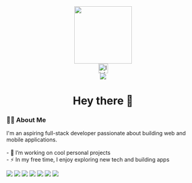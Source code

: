 <div align="center"> <img height="150" src="https://media.giphy.com/media/M9gbBd9nbDrOTu1Mqx/giphy.gif" /> </div>
<div align="center"> <a href="https://www.linkedin.com/in/naveenkumarp20/" target="_blank"> <img src="https://img.shields.io/static/v1?message=LinkedIn&logo=linkedin&label=&color=0077B5&logoColor=white&labelColor=&style=for-the-badge" height="25" alt="linkedin logo" /> </a> </div>
<div align="center"> <img src="https://visitor-badge.laobi.icu/badge?page_id=Naveen2094.Naveen2094" /> </div>
<h1 align="center">Hey there 👋</h1>
<h3 align="left">👨‍💻 About Me</h3> <p align="left">I'm an aspiring full-stack developer passionate about building web and mobile applications.<br><br> - 🔭 I’m working on cool personal projects<br> -  ⚡ In my free time, I enjoy exploring new tech and building apps</p>
<p align="left">
  <img src="https://img.shields.io/badge/Code-HTML5-orange?style=flat&logo=html5" />
  <img src="https://img.shields.io/badge/Code-CSS3-blue?style=flat&logo=css3" />
  <img src="https://img.shields.io/badge/Code-JavaScript-yellow?style=flat&logo=javascript" />
  <img src="https://img.shields.io/badge/Framework-React-blue?style=flat&logo=react" />
  <img src="https://img.shields.io/badge/Backend-Node.js-green?style=flat&logo=node.js" />
  <img src="https://img.shields.io/badge/Database-MongoDB-darkgreen?style=flat&logo=mongodb" />
  <img src="https://img.shields.io/badge/Design-Figma-purple?style=flat&logo=figma" />
</p>
